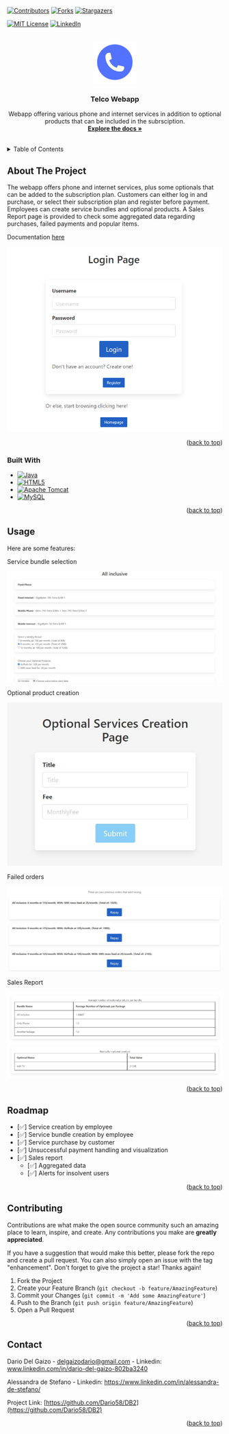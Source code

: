 <!-- Improved compatibility of back to top link: See: https://github.com/othneildrew/Best-README-Template/pull/73 -->
<a name="readme-top"></a>
<!--
*** Thanks for checking out the Best-README-Template. If you have a suggestion
*** that would make this better, please fork the repo and create a pull request
*** or simply open an issue with the tag "enhancement".
*** Don't forget to give the project a star!
*** Thanks again! Now go create something AMAZING! :D
-->



<!-- PROJECT SHIELDS -->
<!--
*** I'm using markdown "reference style" links for readability.
*** Reference links are enclosed in brackets [ ] instead of parentheses ( ).
*** See the bottom of this document for the declaration of the reference variables
*** for contributors-url, forks-url, etc. This is an optional, concise syntax you may use.
*** https://www.markdownguide.org/basic-syntax/#reference-style-links
-->
[![Contributors][contributors-shield]][contributors-url]
[![Forks][forks-shield]][forks-url]
[![Stargazers][stars-shield]][stars-url]
<!--
[![Issues][issues-shield]][issues-url]
-->
[![MIT License][license-shield]][license-url]
[![LinkedIn][linkedin-shield]][linkedin-url]



<!-- PROJECT LOGO -->
<br />
<div align="center">
  <a href="https://github.com/Dario58/DB2">
    <img src="images/db2_logo.png" alt="Logo" width="100" height="100">
  </a>

<h3 align="center">Telco Webapp</h3>

  <p align="center">
    Webapp offering various phone and internet services in addition to optional products that can be included in the subrsciption.
    <br />
    <a href="https://github.com/Dario58/DB2"><strong>Explore the docs »</strong></a>
    <br />
    <br />
    <!--
    <a href="https://github.com/Dario58/DB2/issues">Report Bug</a>
    ·
    <a href="https://github.com/Dario58/DB2/issues">Request Feature</a>
    -->
  </p>
</div>



<!-- TABLE OF CONTENTS -->
<details>
  <summary>Table of Contents</summary>
  <ol>
    <li>
      <a href="#about-the-project">About The Project</a>
      <ul>
        <li><a href="#built-with">Built With</a></li>
      </ul>
    </li>
    <li><a href="#roadmap">Roadmap</a></li>
    <li><a href="#contributing">Contributing</a></li>
    <li><a href="#contact">Contact</a></li>
  </ol>
</details>



<!-- ABOUT THE PROJECT -->
## About The Project
The webapp offers phone and internet services, plus some optionals that can be added to the subscription plan. Customers can either log in and purchase, or select their subscription plan and register before payment. Employees can create service bundles and optional products. A Sales Report page is provided to check some aggregated data regarding purchases, failed payments and popular items.

Documentation [here]

![Product Name Screen Shot][product-screenshot]

<p align="right">(<a href="#readme-top">back to top</a>)</p>



### Built With

* [![Java][Java.com]][Java-url]
* [![HTML5][HTML.com]][HTML-url]
* [![Apache Tomcat][Tomcat.com]][Tomcat-url]
* [![MySQL][MySQL.com]][MySQL-url]

<p align="right">(<a href="#readme-top">back to top</a>)</p>

<!-- USAGE EXAMPLES -->
## Usage

Here are some features:

Service bundle selection

![Product Name Screen Shot][package-screenshot]

Optional product creation

![Product Name Screen Shot][optional-screenshot]

Failed orders

![Product Name Screen Shot][repay-screenshot]

Sales Report

![Product Name Screen Shot][sales_report-screenshot]


<p align="right">(<a href="#readme-top">back to top</a>)</p>



<!-- ROADMAP -->
## Roadmap

- [✅] Service creation by employee
- [✅] Service bundle creation by employee
- [✅] Service purchase by customer
- [✅] Unsuccessful payment handling and visualization
- [✅] Sales report
    - [✅] Aggregated data
    - [✅] Alerts for insolvent users

<p align="right">(<a href="#readme-top">back to top</a>)</p>



<!-- CONTRIBUTING -->
## Contributing

Contributions are what make the open source community such an amazing place to learn, inspire, and create. Any contributions you make are **greatly appreciated**.

If you have a suggestion that would make this better, please fork the repo and create a pull request. You can also simply open an issue with the tag "enhancement".
Don't forget to give the project a star! Thanks again!

1. Fork the Project
2. Create your Feature Branch (`git checkout -b feature/AmazingFeature`)
3. Commit your Changes (`git commit -m 'Add some AmazingFeature'`)
4. Push to the Branch (`git push origin feature/AmazingFeature`)
5. Open a Pull Request

<p align="right">(<a href="#readme-top">back to top</a>)</p>


<!-- CONTACT -->
## Contact

Dario Del Gaizo - delgaizodario@gmail.com - Linkedin: www.linkedin.com/in/dario-del-gaizo-802ba3240 

Alessandra de Stefano - Linkedin: https://www.linkedin.com/in/alessandra-de-stefano/

Project Link: [https://github.com/Dario58/DB2](https://github.com/Dario58/DB2)

<p align="right">(<a href="#readme-top">back to top</a>)</p>



<!-- MARKDOWN LINKS & IMAGES -->
<!-- https://www.markdownguide.org/basic-syntax/#reference-style-links -->
[here]: https://github.com/Dario58/DB2/tree/master/docs
[contributors-shield]: https://img.shields.io/github/contributors/Dario58/DB2.svg?style=for-the-badge
[contributors-url]: https://github.com/Dario58/DB2/graphs/contributors
[forks-shield]: https://img.shields.io/github/forks/Dario58/DB2.svg?style=for-the-badge
[forks-url]: https://github.com/Dario58/DB2/network/members
[stars-shield]: https://img.shields.io/github/stars/Dario58/DB2.svg?style=for-the-badge
[stars-url]: https://github.com/Dario58/DB2/stargazers
[issues-shield]: https://img.shields.io/github/issues/Dario58/DB2.svg?style=for-the-badge
[issues-url]: https://github.com/Dario58/DB2/issues
[license-shield]: https://img.shields.io/github/license/Dario58/DB2.svg?style=for-the-badge
[license-url]: https://github.com/Dario58/DB2/blob/master/LICENSE.txt
[linkedin-shield]: https://img.shields.io/badge/-LinkedIn-black.svg?style=for-the-badge&logo=linkedin&colorB=555
[linkedin-url]: www.linkedin.com/in/dario-del-gaizo-802ba3240
[product-screenshot]: images/image.png
[package-screenshot]: images/package.jpg
[optional-screenshot]: images/optional_service_creation.jpg
[repay-screenshot]: images/repay.jpg
[sales_report-screenshot]: images/sales_report.jpg
[HTML.com]: https://img.shields.io/badge/html5-%23E34F26.svg?style=for-the-badge&logo=html5&logoColor=white
[HTML-url]: https://nextjs.org/
[MySQL.com]: https://img.shields.io/badge/mysql-%2300f.svg?style=for-the-badge&logo=mysql&logoColor=white
[MySQL-url]: https://www.mysql.com/
[Tomcat.com]: https://img.shields.io/badge/apache%20tomcat-%23F8DC75.svg?style=for-the-badge&logo=apache-tomcat&logoColor=black
[Tomcat-url]: https://tomcat.apache.org/
[Java-url]: https://www.java.com/
[Java.com]: https://img.shields.io/badge/Java-ED8B00?style=for-the-badge&logo=java&logoColor=white
